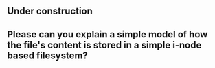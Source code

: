 ## Under construction

## Please can you explain a simple model of how the file's content is stored in a simple i-node based filesystem?